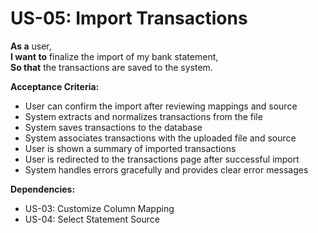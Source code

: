 # US-05: Import Transactions

**As a** user,  
**I want to** finalize the import of my bank statement,  
**So that** the transactions are saved to the system.

**Acceptance Criteria:**

- User can confirm the import after reviewing mappings and source
- System extracts and normalizes transactions from the file
- System saves transactions to the database
- System associates transactions with the uploaded file and source
- User is shown a summary of imported transactions
- User is redirected to the transactions page after successful import
- System handles errors gracefully and provides clear error messages

**Dependencies:**

- US-03: Customize Column Mapping
- US-04: Select Statement Source 